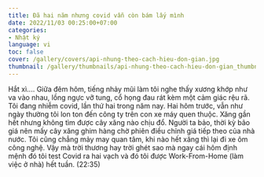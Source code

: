 ```yaml
---
title: Đã hai năm nhưng covid vẫn còn bám lấy mình
date: 2022/11/03 00:25:00+07:00
categories:
- Nhật ký
language: vi
toc: false
cover: /gallery/covers/api-nhung-theo-cach-hieu-don-gian.jpg
thumbnail: /gallery/thumbnails/api-nhung-theo-cach-hieu-don-gian_thumbnail.jpg
---
```

Hắt xì....
Giữa đêm hôm, tiếng nhảy mũi làm tôi nghe thấy xương khớp như va vào nhau, lồng ngực vỡ tung, cổ họng đau rát kèm một cảm giác rệu rã. Tôi đang nhiễm covid, lần thứ hai trong năm nay.
Hai hôm trước, vẫn như ngày thường tôi lon ton đến công ty trên con xe máy quen thuộc. Xăng gần hết nhưng không tìm được cây xăng nào chịu đổ. Người ta bảo, thời kỳ bão giá nên mấy cây xăng ghim hàng chờ phiên điều chỉnh giá tiếp theo của nhà nước. Tôi cũng chẳng mảy may quan tâm, khi nào hết xăng thì lại đi xe ôm công nghệ. Vậy mà trời thương hay trời ghét sao mà ngay cái hôm định mệnh đó tôi test Covid ra hai vạch và đó tôi được Work-From-Home (làm việc ở nhà) hết tuần. (22:35)
